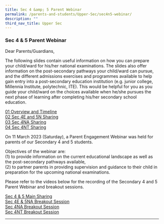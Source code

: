 ```yaml
---
title: Sec 4 &amp; 5 Parent Webinar
permalink: /parents-and-students/Upper-Sec/sec4n5-webinar/
description: ""
third_nav_title: Upper Sec
---
```

### Sec 4 &amp; 5 Parent Webinar

Dear Parents/Guardians,

The following slides contain useful information on how you can prepare your child/ward for his/her national examinations. The slides also offer information on the post-secondary pathways your child/ward can pursue, and the different admissions exercises and programmes available to help gain entry into a post-secondary education institution (e.g. junior college, Millennia Institute, polytechnic, ITE). This would be helpful for you as you guide your child/ward on the choices available when he/she pursues the next phase of learning after completing his/her secondary school education.

[01 Overview and Timeline](/files/Upper%20Sec/01%20Overview%20and%20Timeline.pdf) <br>
[02 Sec 4E and 5N Sharing](/files/Upper%20Sec/02%20Sec%204E%20and%205N%20Sharing.pdf) <br>
[03 Sec 4NA Sharing](/files/Upper%20Sec/03%20Sec%204NA%20Sharing.pdf) <br>
[04 Sec 4NT Sharing](/files/Upper%20Sec/04%20Sec%204NT%20Sharing.pdf)

On 11 March 2023 (Saturday), a Parent Engagement Webinar was held for parents of our Secondary 4 and 5 students.

Objectives of the webinar are:  
(1) to provide information on the current educational landscape as well as the post-secondary pathways available,  
(2) to partner parents in providing supervision and guidance to their child in preparation for the upcoming national examinations.

Please refer to the videos below for the recording of the Secondary 4 and 5 Parent Webinar and breakout sessions.

[Sec 4 &amp; 5 Main Sharing](https://youtu.be/SPhSmxTqWbg)<br>
[Sec 4E &amp; 5NA Breakout Session](https://youtu.be/xgcn8S4uEl0)<br>
[Sec 4NA Breakout Session](https://youtu.be/gn_za_zbQbY)<br>
[Sec 4NT Breakout Session](https://youtu.be/DYGqr2zFXOw)<br>

<hr>